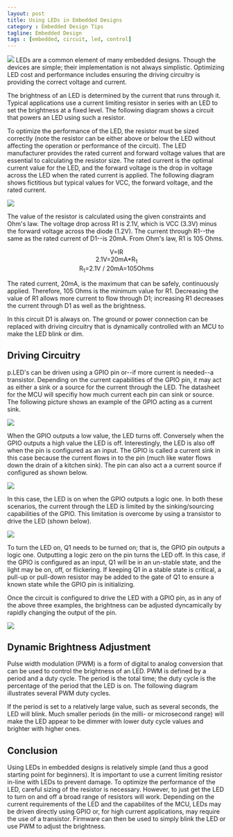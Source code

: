```yaml
---
layout: post
title: Using LEDs in Embedded Designs
category : Embedded Design Tips
tagline: Embedded Design
tags : [embedded, circuit, led, control]
---
```


<img class="post_image_tall" src="{{ BASE_PATH }}/images/LED-circuit.png" />
LEDs are a common element of many embedded designs.  Though the devices are 
simple; their implementation is not always simplistic.  Optimizing LED cost 
and performance includes ensuring the driving circuitry is providing the 
correct voltage and current.

The brightness of an LED is determined by the current that runs through it.  Typical 
applications use a current limiting resistor in series with an LED to set the 
brightness at a fixed level.  The following diagram shows a circuit that powers 
an LED using such a resistor.

To optimize the performance of the LED, the resistor must be sized correctly (note the resistor can be either above or below the LED without affecting the operation or performance of the circuit).  The LED manufacturer provides the rated current and forward voltage values that are essential to calculating the resistor size.  The rated current is the optimal current value for the LED, and the forward voltage is the drop in voltage across the LED when the rated current is applied.  The following diagram shows fictitious but typical values for VCC, the forward voltage, and the rated current.

<img class="post_image_tall" src="{{ BASE_PATH }}/images/LED-circuit-annotated.png" />

The value of the resistor is calculated using the given constraints and Ohm's law.  The voltage drop across R1 is 2.1V, which is VCC (3.3V) minus the forward voltage across the diode (1.2V).  The current through R1--the same as the rated current of D1--is 20mA.  From Ohm's law, R1 is 105 Ohms.

<p style="text-align: center">
V=IR<br/>
2.1V=20mA*R<sub>1</sub><br/>
R<sub>1</sub>=2.1V / 20mA=105Ohms<br/>
</p>

The rated current, 20mA, is the maximum that can be safely, continuously applied.  Therefore, 105 Ohms is the minimum value for R1.  Decreasing the value of R1 allows more current to flow through D1; increasing R1 decreases the current through D1 as well as the brightness.

In this circuit D1 is always on.  The ground or power connection can be replaced with driving circuitry that is dynamically controlled with an MCU to make the LED blink or dim.

## Driving Circuitry

p.LED's can be driven using a GPIO pin or--if more current is needed--a transistor.  Depending on the current capabilities of the GPIO pin, it may act as either a sink or a source for the current through the LED.  The datasheet for the MCU will specifiy how much current each pin can sink or source.  The following picture shows an example of the GPIO acting as a current sink.

<img class="post_image_tall" src="{{ BASE_PATH }}/images/LED-GPIO-sink.png" />


When the GPIO outputs a low value, the LED turns off.  Conversely when the GPIO outputs a high value the LED is off.  Interestingly, the LED is also off when the pin is configured as an input.  The GPIO is called a current sink in this case because the current flows in to the pin (much like water flows down the drain of a kitchen sink).  The pin can also act a a current source if configured as shown below.

<img class="post_image_tall" src="{{ BASE_PATH }}/images/LED-GPIO-source.png" />

In this case, the LED is on when the GPIO outputs a logic one.  In both these scenarios, the current through the LED is limited by the sinking/sourcing capabilities of the GPIO.  This limitation is overcome by using a transistor to drive the LED (shown below).

<img class="post_image_tall" src="{{ BASE_PATH }}/images/LED-NMOS.png" />

To turn the LED on, Q1 needs to be turned on; that is, the GPIO pin outputs a logic one.  Outputting a logic zero on the pin turns the LED off.  In this case, if the GPIO is configured as an input, Q1 will be in an un-stable state, and the light may be on, off, or flickering.  If keeping Q1 in a stable state is critical, a pull-up or pull-down resistor may be added to the gate of Q1 to ensure a known state while the GPIO pin is initializing.

Once the circuit is configured to drive the LED with a GPIO pin, as in any of the above three examples, the brightness can be adjusted dyncamically by rapidly changing the output of the pin.

<img class="post_image" src="{{ BASE_PATH }}/images/pwm-plot.jpg" />

## Dynamic Brightness Adjustment

Pulse width modulation (PWM) is a form of digital to analog conversion that can be used to control the brightness of an LED.  PWM is defined by a period and a duty cycle.  The period is the total time; the duty cycle is the percentage of the period that the LED is on.  The following diagram illustrates several PWM duty cycles.

If the period is set to a relatively large value, such as several seconds, the LED will blink.  Much smaller periods (in the milli- or microsecond range) will make the LED appear to be dimmer with lower duty cycle values and brighter with higher ones.

## Conclusion

Using LEDs in embedded designs is relatively simple (and thus a good starting point for beginners).  It is important to use a current limiting resistor in-line with LEDs to prevent damage.  To optimize the performance of the LED, careful sizing of the resistor is necessary.  However, to just get the LED to turn on and off a broad range of resistors will work.  Depending on the current requirements of the LED and the capabilites of the MCU, LEDs may be driven directly using GPIO or, for high current applications, may require the use of a transistor.  Firmware can then be used to simply blink the LED or use PWM to adjust the brightness.

